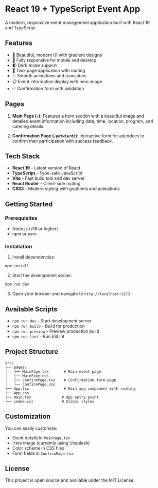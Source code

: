 # React 19 + TypeScript Event App

A modern, responsive event management application built with React 19 and TypeScript.

## Features

- 🎨 Beautiful, modern UI with gradient designs
- 📱 Fully responsive for mobile and desktop
- 🌓 Dark mode support
- 🎯 Two-page application with routing
- ✨ Smooth animations and transitions
- 📋 Event information display with hero image
- ✅ Confirmation form with validation

## Pages

1. **Main Page (`/`)**: Features a hero section with a beautiful image and detailed event information including date, time, location, program, and catering details.

2. **Confirmation Page (`/potwierdz`)**: Interactive form for attendees to confirm their participation with success feedback.

## Tech Stack

- **React 19** - Latest version of React
- **TypeScript** - Type-safe JavaScript
- **Vite** - Fast build tool and dev server
- **React Router** - Client-side routing
- **CSS3** - Modern styling with gradients and animations

## Getting Started

### Prerequisites

- Node.js (v18 or higher)
- npm or yarn

### Installation

1. Install dependencies:
```bash
npm install
```

2. Start the development server:
```bash
npm run dev
```

3. Open your browser and navigate to `http://localhost:5173`

## Available Scripts

- `npm run dev` - Start development server
- `npm run build` - Build for production
- `npm run preview` - Preview production build
- `npm run lint` - Run ESLint

## Project Structure

```
src/
├── pages/
│   ├── MainPage.tsx       # Main event page
│   ├── MainPage.css
│   ├── ConfirmPage.tsx    # Confirmation form page
│   └── ConfirmPage.css
├── App.tsx                # Main app component with routing
├── App.css
├── main.tsx              # App entry point
└── index.css             # Global styles
```

## Customization

You can easily customize:
- Event details in `MainPage.tsx`
- Hero image (currently using Unsplash)
- Color scheme in CSS files
- Form fields in `ConfirmPage.tsx`

## License

This project is open source and available under the MIT License.

